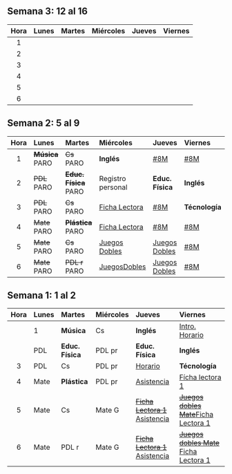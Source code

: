 ## Semana 3: 12 al 16

| Hora | Lunes | Martes | Miércoles | Jueves | Viernes |
| :---: | :--- | :--- | :--- | :--- | :--- |
| 1 |  |  |  |  |  |
| 2 |  |  |  |  |  |
| 3 |  |  |  |  |  |
| 4 |  |  |  |  |  |
| 5 |  |  |  |  |  |
| 6 |  |  |  |  |  |

## Semana 2: 5 al 9

| Hora | Lunes | Martes | Miércoles | Jueves | Viernes |
| :---: | :--- | :--- | :--- | :--- | :--- |
| 1 | ~~**Música**~~ PARO | ~~Cs~~ PARO | **Inglés** | [\#8M](/proyectos/8M.md) | [\#8M](/proyectos/8M.md) |
| 2 | ~~PDL~~ PARO | ~~**Educ. Física**~~ PARO | Registro personal | **Educ. Física** | **Inglés** |
| 3 | ~~PDL~~ PARO | ~~Cs~~ PARO | [Ficha Lectora](/proyectos/relevamiento-punto-de-partida.md#ficha-lectora) | [\#8M](/proyectos/8M.md) | **Técnología** |
| 4 | ~~Mate~~ PARO | ~~**Plástica**~~ PARO | [Ficha Lectora](/proyectos/relevamiento-punto-de-partida.md#ficha-lectora) | [\#8M](/proyectos/8M.md) | [\#8M](/proyectos/8M.md) |
| 5 | ~~Mate~~ PARO | ~~Cs~~ PARO | [Juegos Dobles](/proyectos/relevamiento-punto-de-partida.md#juego-dobles) | [Juegos Dobles](/proyectos/relevamiento-punto-de-partida.md#juego-dobles) | [\#8M](/proyectos/8M.md) |
| 6 | ~~Mate~~ PARO | ~~PDL r~~ PARO | [JuegosDobles](/proyectos/relevamiento-punto-de-partida.md#juego-dobles) | [Juegos Dobles](/proyectos/relevamiento-punto-de-partida.md#juego-dobles) | [\#8M](/proyectos/8M.md) |

## Semana 1: 1 al 2

| Hora | Lunes | Martes | Miércoles | Jueves | Viernes |
| :---: | :--- | :--- | :--- | :--- | :--- |
|  | 1 | **Música** | Cs | **Inglés** | [Intro. Horario]({{site.baseurl}}/modules/proyectos/relevamiento-punto-de-partida/#horarios-registros-y-juegos-dobles) |
|  | PDL | **Educ. Física** | PDL pr | **Educ. Física** | **Inglés** |
| 3 | PDL | Cs | PDL pr | [Horario](/proyectos/relevamiento-punto-de-partida.md#asistencia) | **Técnología** |
| 4 | Mate | **Plástica** | PDL pr | [Asistencia](/proyectos/relevamiento-punto-de-partida.md#asistencia) | [Fícha lectora 1](/proyectos/relevamiento-punto-de-partida.md#ficha-lectora) |
| 5 | Mate | Cs | Mate G | [~~Ficha Lectora 1~~]({{site.baseurl}}/modules/proyectos/relevamiento-punto-de-partida/#ficha-lectora-cuadernillo-de-5to-grado) [Asistencia](/proyectos/relevamiento-punto-de-partida.md#asistencia) | [~~Juegos dobles Mate~~]({{site.baseurl}}/modules/proyectos/relevamiento-punto-de-partida/#horarios-registros-y-juegos-dobles)[Ficha Lectora 1](/proyectos/relevamiento-punto-de-partida.md#ficha-lectora) |
| 6 | Mate | PDL r | Mate G | [~~Ficha Lectora 1~~]({{site.baseurl}}/modules/proyectos/relevamiento-punto-de-partida/#ficha-lectora-cuadernillo-de-5to-grado) [Asistencia](/proyectos/relevamiento-punto-de-partida.md#asistencia) | [~~Juegos dobles Mate~~]({{site.baseurl}}/modules/proyectos/relevamiento-punto-de-partida/#horarios-registros-y-juegos-dobles) [Ficha Lectora 1](/proyectos/relevamiento-punto-de-partida.md#ficha-lectora) |
